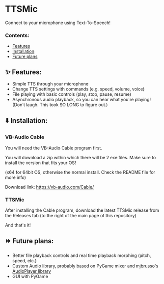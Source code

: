 # TTSMic
Connect to your microphone using Text-To-Speech!

### Contents:
- [Features](https://github.com/GaMeNu/TTSMic/blob/main/README.md#sparkles-features)
- [Installation](https://github.com/GaMeNu/TTSMic/blob/main/README.md#arrow_down-installation)
- [Future plans](https://github.com/GaMeNu/TTSMic/blob/main/README.md#fast_forward-future-plans)

## :sparkles: Features:
- Simple TTS through your microphone
- Change TTS settings with commands (e.g. speed, volume, voice)
- File playing with basic controls (play, stop, pause, resume)
- Asynchronous audio playback, so you can hear what you're playing! (Don't laugh. This took SO LONG to figure out.)

## :arrow_down: Installation:

### VB-Audio Cable
You will need the VB-Audio Cable program first.

You will download a zip within which there will be 2 exe files.
Make sure to install the version that fits your OS!

(x64 for 64bit OS, otherwise the normal install. Check the README file for more info)

Download link:
https://vb-audio.com/Cable/

### TTSMic
After installing the Cable program, download the latest TTSMic release from the Releases tab (to the right of the main page of this repository)

And that's it!

## :fast_forward: Future plans:
- Better file playback controls and real time playback morphing (pitch, speed, etc.)
- Custom Audio library, probably based on PyGame mixer and [mjbrusso's AudioPlayer library](https://github.com/mjbrusso/AudioPlayer)
- GUI with PyGame
